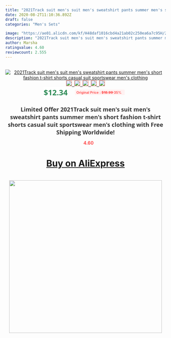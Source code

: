 ```yaml
---
title: "2021Track suit men's suit men's sweatshirt pants summer men's short fashion t-shirt shorts casual suit sportswear men's clothing"
date: 2020-08-2T11:10:36.892Z
draft: false
categories: "Men's Sets"

image: "https://ae01.alicdn.com/kf/H48daf1016cbd4a21ab02c250ea6a7c95H/2021Track-suit-men-s-suit-men-s-sweatshirt-pants-summer-men-s-short-fashion-t-shirt.jpg"
description: "2021Track suit men's suit men's sweatshirt pants summer men's short fashion t-shirt shorts casual suit sportswear men's clothing"
author: Marsha
ratingvalue: 4.60
reviewcount: 2.555
---
```

<br>
<div style="text-align: center;">
<a href="https://s.click.aliexpress.com/e/_9vfomD" target="_blank" rel="nofollow noopener noreferrer"><img alt="2021Track suit men's suit men's sweatshirt pants summer men's short fashion t-shirt shorts casual suit sportswear men's clothing" class="magnifier-image" src="https://ae01.alicdn.com/kf/H48daf1016cbd4a21ab02c250ea6a7c95H/2021Track-suit-men-s-suit-men-s-sweatshirt-pants-summer-men-s-short-fashion-t-shirt.jpg_640x640.jpg">
<br>
<img style="border:1px solid salmon" src="https://ae01.alicdn.com/kf/H48daf1016cbd4a21ab02c250ea6a7c95H/2021Track-suit-men-s-suit-men-s-sweatshirt-pants-summer-men-s-short-fashion-t-shirt.jpg_120x120.jpg">&nbsp;&nbsp;<img style="border:1px solid salmon" src="https://ae01.alicdn.com/kf/Hb9e685f6023f4c808ea12a5e4683261dt/2021Track-suit-men-s-suit-men-s-sweatshirt-pants-summer-men-s-short-fashion-t-shirt.jpg_120x120.jpg">&nbsp;&nbsp;<img style="border:1px solid salmon" src="https://ae01.alicdn.com/kf/H55a4e4e06afc4d209046c58f0b11294dk/2021Track-suit-men-s-suit-men-s-sweatshirt-pants-summer-men-s-short-fashion-t-shirt.jpg_120x120.jpg">&nbsp;&nbsp;<img style="border:1px solid salmon" src="https://ae01.alicdn.com/kf/H7af76159cc6c403c86ca8fb136e75e0dD/2021Track-suit-men-s-suit-men-s-sweatshirt-pants-summer-men-s-short-fashion-t-shirt.jpg_120x120.jpg">&nbsp;&nbsp;<img style="border:1px solid salmon" src="https://ae01.alicdn.com/kf/He951995a1da6414387b01bc52a3987eeK/2021Track-suit-men-s-suit-men-s-sweatshirt-pants-summer-men-s-short-fashion-t-shirt.jpg_120x120.jpg"></a></div><br0>
<div style="text-align: center;"><span style="background-color: white; border: 0px; box-sizing: border-box; color: seagreen; display: inline-block; font-family: &quot;open sans&quot; , &quot;arial&quot; , &quot;helvetica&quot; , sans-serif , &quot;heiti&quot;; font-size: 24px; font-stretch: inherit; font-weight: 700; line-height: inherit; margin: 0px 10px 0px 0px; padding: 0px; vertical-align: middle;">$12.34 </span>
<span style="background: rgb(255 , 241 , 241); border-radius: 3px; border: 0px; box-sizing: border-box; color: #ff4747; display: inline-block; font-family: inherit; font-size: 12px; font-stretch: inherit; font-style: inherit; font-variant: inherit; font-weight: 600; line-height: inherit; margin: 0px; padding: 2px 5px; transform: scale(0.9); vertical-align: middle;">Original Price : <b style="text-decoration: line-through;">$18.99 </b> 35%&nbsp;&nbsp;</span></div>
<h1 style="color: #333333; display: inline-block; font-family: &quot;open sans&quot; , &quot;arial&quot; , &quot;helvetica&quot; , sans-serif , &quot;heiti&quot;; font-size: 18px; font-stretch: inherit; font-weight: 700; text-align: center;">Limited Offer 2021Track suit men's suit men's sweatshirt pants summer men's short fashion t-shirt shorts casual suit sportswear men's clothing with Free Shipping Worldwide!</h1>
<div style="color: #ff4747; text-align: center;">
<img src="https://4.bp.blogspot.com/-M0ZcTcb-5uY/XleCXlxnR4I/AAAAAAAAAEc/OrjgMkXV1oMQFaCRZj5HQwOCBcu3w1FegCPcBGAYYCw/s1600/star.png" style="height: 15px;">&nbsp;<b>4.60</b></div>
<div class="button_cont" align="center"><a class="buynow_a" href="https://s.click.aliexpress.com/e/_9vfomD" target="_blank" rel="nofollow noopener noreferrer"><H1>Buy on AliExpress</H1></a></div><br>
<div class="separator" style="clear: both; text-align: center;">
<img src="https://lh3.googleusercontent.com/-pTy5HemUv9M/XlePHvY0dAI/AAAAAAAAAE4/0nX5iRUoIWY8eMW9Dpxeirr157OZliDIgCLcBGAsYHQ/s1600/badge.gif" width="480">
</div>
